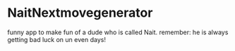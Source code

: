 # NaitNextmovegenerator
funny app to make fun of a dude who is called Nait. remember: he is always getting bad luck on un even days!
